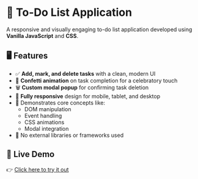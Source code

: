 # 🎯 To-Do List Application

A responsive and visually engaging to-do list application developed using **Vanilla JavaScript** and **CSS**.

## 🖥️ Features

- ✅ **Add, mark, and delete tasks** with a clean, modern UI
- 🎉 **Confetti animation** on task completion for a celebratory touch
- 🗑️ **Custom modal popup** for confirming task deletion
- 📱 **Fully responsive** design for mobile, tablet, and desktop
- 🧠 Demonstrates core concepts like:
  - DOM manipulation
  - Event handling
  - CSS animations
  - Modal integration
- 🚫 No external libraries or frameworks used

## 🚀 Live Demo

👉 [Click here to try it out](https://aesh-todolist.netlify.app/)

